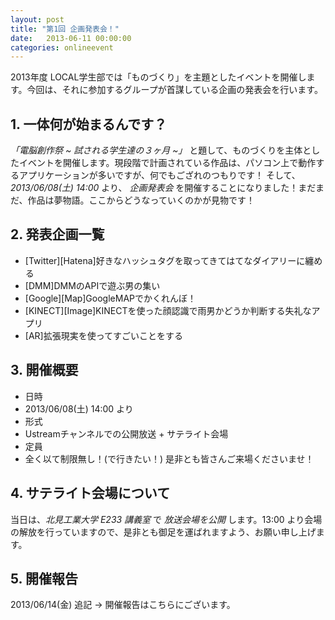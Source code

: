 ```yaml
---
layout: post
title: "第1回 企画発表会！"
date:   2013-06-11 00:00:00
categories: onlineevent
---
```


2013年度 LOCAL学生部では「ものづくり」を主題としたイベントを開催します。今回は、それに参加するグループが首謀している企画の発表会を行います。

## 1. 一体何が始まるんです？

 *「電脳創作祭 ~ 試される学生達の３ヶ月 ~」* と題して、ものづくりを主体としたイベントを開催します。現段階で計画されている作品は、パソコン上で動作するアプリケーションが多いですが、何でもござれのつもりです！
 そして、 *2013/06/08(土) 14:00* より、 *企画発表会* を開催することになりました！まだまだ、作品は夢物語。ここからどうなっていくのかが見物です！

## 2. 発表企画一覧

- [Twitter][Hatena]好きなハッシュタグを取ってきてはてなダイアリーに纏める
- [DMM]DMMのAPIで遊ぶ男の集い
- [Google][Map]GoogleMAPでかくれんぼ！
- [KINECT][Image]KINECTを使った顔認識で雨男かどうか判断する失礼なアプリ
- [AR]拡張現実を使ってすごいことをする


## 3. 開催概要

- 日時 
 - 2013/06/08(土) 14:00 より
- 形式
 - Ustreamチャンネルでの公開放送 + サテライト会場
- 定員
 - 全く以て制限無し！(で行きたい！) 是非とも皆さんご来場くださいませ！


## 4. サテライト会場について

当日は、*北見工業大学 E233 講義室* で *放送会場を公開* します。13:00 より会場の解放を行っていますので、是非とも御足を運ばれますよう、お願い申し上げます。


## 5. 開催報告
2013/06/14(金) 追記 → 開催報告はこちらにございます。
